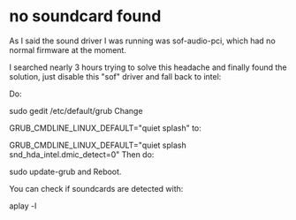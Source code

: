 # no soundcard found 
As I said the sound driver I was running was sof-audio-pci, which had no normal firmware at the moment.

I searched nearly 3 hours trying to solve this headache and finally found the solution, just disable this "sof" driver and fall back to intel:

Do:

sudo gedit /etc/default/grub
Change

GRUB_CMDLINE_LINUX_DEFAULT="quiet splash"
to:

GRUB_CMDLINE_LINUX_DEFAULT="quiet splash snd_hda_intel.dmic_detect=0"
Then do:

sudo update-grub
and Reboot.

You can check if soundcards are detected with:

aplay -l










